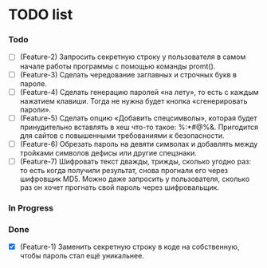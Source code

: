 # TODO list

### Todo

- [ ] (Feature-2) Запросить секретную строку у пользователя в самом начале работы программы с помощью команды promt().
- [ ] (Feature-3) Сделать чередование заглавных и строчных букв в пароле.
- [ ] (Feature-4) Сделать генерацию паролей «на лету», то есть с каждым нажатием клавиши. Тогда не нужна будет кнопка «сгенерировать пароли».
- [ ] (Feature-5) Сделать опцию «Добавить спецсимволы», которая будет принудительно вставлять в хеш что-то такое: %:*#@%&. Пригодится для сайтов с повышенными требованиями к безопасности.
- [ ] (Feature-6) Обрезать пароль на девяти символах и добавлять между тройками символов дефисы или другие спецзнаки.
- [ ] (Feature-7) Шифровать текст дважды, трижды, сколько угодно раз: то есть когда получили результат, снова прогнали его через шифровщик MD5. Можно даже запросить у пользователя, сколько раз он хочет прогнать свой пароль через шифровальщик.

### In Progress

### Done

- [x] (Feature-1) Заменить секретную строку в коде на собственную, чтобы пароль стал ещё уникальнее.
